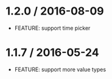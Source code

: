 1.2.0 / 2016-08-09
==================
 * FEATURE: support time picker
 
1.1.7 / 2016-05-24
==================
 * FEATURE: support more value types
 
